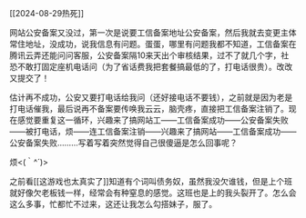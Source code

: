 [[2024-08-29热死]]

网站公安备案又没过，第一次是说要工信备案地址公安备案，然后我就去变更主体常住地址，没成功，说我信息有问题。蛋蛋，哪里有问题我都不知道，工信备案在腾讯云弄还能问问客服，公安备案隔10来天出个审核结果，过不了就几个字，社恐不敢打固定座机电话问（为了省话费我把套餐搞最低的了，打电话很贵）。改改又提交了！

估计再不成功，公安又要打电话给我问（还好接电话不要钱），之前就是因为老是打电话催我，最后说再不备案要传唤我云云，脑壳疼，直接把工信备案注销了。现在感觉要重复这一循环，兴趣来了搞网站工——工信备案成功——公安备案失败——被打电话，烦——连工信备案注销——兴趣来了搞网站——工信备案成功——公安备案失败………写着写着突然觉得自己很傻逼是怎么回事呢？

烦<(｀^´)>


之前看[[这游戏也太真实了]]知道有个词叫债务奴，虽然我没欠谁钱，但是上个班就好像欠老板钱一样，经常会有种窒息的感觉。这班也是上的我头裂开了。怎么会这么多事，忙都忙不过来，这还让我怎么勾搭妹子，服了。
